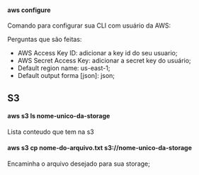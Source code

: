 #### aws configure

Comando para configurar sua CLI com usuário da AWS:

Perguntas que são feitas:

- AWS Access Key ID: adicionar a key id do seu usuario;
- AWS Secret Access Key: adicionar a secret key do usuário;
- Default region name: us-east-1;
- Default output forma [json]: json;


## S3

#### aws s3 ls nome-unico-da-storage

Lista conteudo que tem na s3

#### aws s3 cp nome-do-arquivo.txt s3://nome-unico-da-storage

Encaminha o arquivo desejado para sua storage;

